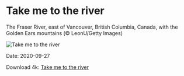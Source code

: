 # Take me to the river

The Fraser River, east of Vancouver, British Columbia, Canada, with the Golden Ears mountains (© LeonU/Getty Images)

![Take me to the river](https://bing.com/th?id=OHR.FraserRiver_EN-US1907103451_UHD.jpg&rf=LaDigue_UHD.jpg&pid=hp&w=1024&h=576)

Date: 2020-09-27

Download 4k: [Take me to the river](https://bing.com/th?id=OHR.FraserRiver_EN-US1907103451_UHD.jpg&rf=LaDigue_UHD.jpg&pid=hp&w=3840&h=2160)

